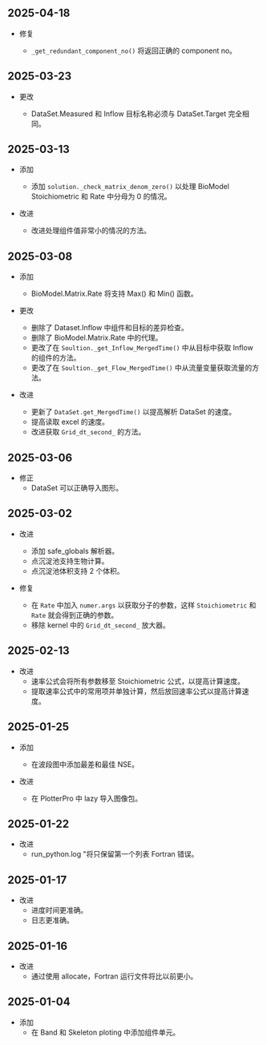 ## 2025-04-18

- 修复

  - `_get_redundant_component_no()` 将返回正确的 component no。

## 2025-03-23

- 更改

  - DataSet.Measured 和 Inflow 目标名称必须与 DataSet.Target 完全相同。

## 2025-03-13

- 添加

  - 添加 `solution._check_matrix_denom_zero()` 以处理 BioModel Stoichiometric 和 Rate 中分母为 0 的情况。

- 改进
  - 改进处理组件值非常小的情况的方法。

## 2025-03-08

- 添加

  - BioModel.Matrix.Rate 将支持 Max() 和 Min() 函数。

- 更改

  - 删除了 Dataset.Inflow 中组件和目标的差异检查。
  - 删除了 BioModel.Matrix.Rate 中的代理。
  - 更改了在 `Soultion._get_Inflow_MergedTime()` 中从目标中获取 Inflow 的组件的方法。
  - 更改了在 `Soultion._get_Flow_MergedTime()` 中从流量变量获取流量的方法。

- 改进

  - 更新了 `DataSet.get_MergedTime()` 以提高解析 DataSet 的速度。
  - 提高读取 excel 的速度。
  - 改进获取 `Grid_dt_second_` 的方法。

## 2025-03-06

- 修正
  - DataSet 可以正确导入图形。

## 2025-03-02

- 改进

  - 添加 safe_globals 解析器。
  - 点沉淀池支持生物计算。
  - 点沉淀池体积支持 2 个体积。

- 修复

  - 在 `Rate` 中加入 `numer.args` 以获取分子的参数，这样 `Stoichiometric` 和 `Rate` 就会得到正确的参数。
  - 移除 kernel 中的 `Grid_dt_second_` 放大器。

## 2025-02-13

- 改进
  - 速率公式会将所有参数移至 Stoichiometric 公式，以提高计算速度。
  - 提取速率公式中的常用项并单独计算，然后放回速率公式以提高计算速度。

## 2025-01-25

- 添加

  - 在波段图中添加最差和最佳 NSE。

- 改进
  - 在 PlotterPro 中 lazy 导入图像包。

## 2025-01-22

- 改进
  - run_python.log "将只保留第一个列表 Fortran 错误。

## 2025-01-17

- 改进
  - 进度时间更准确。
  - 日志更准确。

## 2025-01-16

- 改进
  - 通过使用 allocate，Fortran 运行文件将比以前更小。

## 2025-01-04

- 添加
  - 在 Band 和 Skeleton ploting 中添加组件单元。
